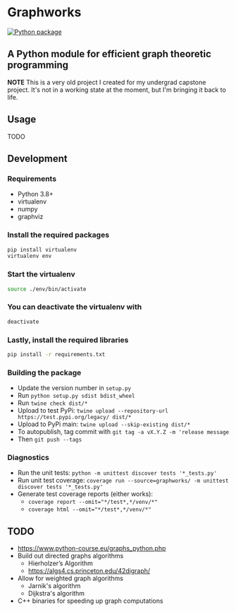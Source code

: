 # Graphworks

[![Python package](https://github.com/nathan-gilbert/graphworks/actions/workflows/python-package-ci.yml/badge.svg)](https://github.com/nathan-gilbert/graphworks/actions/workflows/python-package-ci.yml)

## A Python module for efficient graph theoretic programming

**NOTE** This is a very old project I created for my undergrad capstone project.
It's not in a working state at the moment, but I'm bringing it back to life.

## Usage

TODO

## Development

### Requirements

- Python 3.8+
- virtualenv
- numpy
- graphviz

### Install the required packages

```sh
pip install virtualenv
virtualenv env
```

### Start the virtualenv

```sh
source ./env/bin/activate
```

### You can deactivate the virtualenv with

```sh
deactivate
```

### Lastly, install the required libraries

```sh
pip install -r requirements.txt
```

### Building the package

- Update the version number in `setup.py`
- Run `python setup.py sdist bdist_wheel`
- Run `twine check dist/*`
- Upload to test PyPi: `twine upload --repository-url https://test.pypi.org/legacy/ dist/*`
- Upload to PyPi main: `twine upload --skip-existing dist/*`
- To autopublish, tag commit with `git tag -a vX.Y.Z -m 'release message`
- Then `git push --tags`

### Diagnostics

- Run the unit tests: `python -m unittest discover tests '*_tests.py'`
- Run unit test coverage: `coverage run --source=graphworks/ -m unittest discover tests '*_tests.py'`
- Generate test coverage reports (either works):
  - `coverage report --omit="*/test*,*/venv/*"`
  - `coverage html --omit="*/test*,*/venv/*"`

## TODO

- <https://www.python-course.eu/graphs_python.php>
- Build out directed graphs algorithms
  - Hierholzer’s Algorithm
  - <https://algs4.cs.princeton.edu/42digraph/>
- Allow for weighted graph algorithms
  - Jarnik's algorithm
  - Dijkstra's algorithm
- C++ binaries for speeding up graph computations
